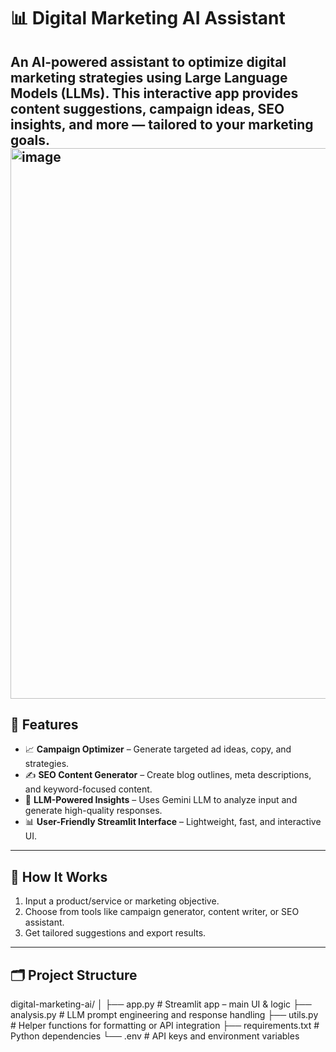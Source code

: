 # 📊 Digital Marketing AI Assistant

An AI-powered assistant to optimize digital marketing strategies using Large Language Models (LLMs). This interactive app provides content suggestions, campaign ideas, SEO insights, and more — tailored to your marketing goals.
<img width="1373" height="881" alt="image" src="https://github.com/user-attachments/assets/6750bb6d-f516-4bc8-a0e3-6af1d311fe5b" />
---

## 🚀 Features

- 📈 **Campaign Optimizer** – Generate targeted ad ideas, copy, and strategies.
- ✍️ **SEO Content Generator** – Create blog outlines, meta descriptions, and keyword-focused content.
- 🤖 **LLM-Powered Insights** – Uses Gemini LLM to analyze input and generate high-quality responses.
- 📊 **User-Friendly Streamlit Interface** – Lightweight, fast, and interactive UI.

---

## 🧠 How It Works

1. Input a product/service or marketing objective.
2. Choose from tools like campaign generator, content writer, or SEO assistant.
3. Get tailored suggestions and export results.

---

## 🗂️ Project Structure

digital-marketing-ai/
│
├── app.py # Streamlit app – main UI & logic
├── analysis.py # LLM prompt engineering and response handling
├── utils.py # Helper functions for formatting or API integration
├── requirements.txt # Python dependencies
└── .env # API keys and environment variables
